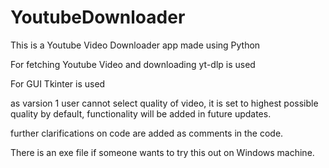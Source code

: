 # YoutubeDownloader

This is a Youtube Video Downloader app made using Python

For fetching Youtube Video and downloading yt-dlp is used

For GUI Tkinter is used

as varsion 1 user cannot select quality of video, it is set to highest possible quality by default, functionality will be added in future updates.

further clarifications on code are added as comments in the code.

There is an exe file if someone wants to try this out on Windows machine.
